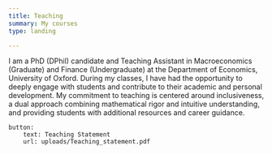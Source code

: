 ```yaml
---
title: Teaching
summary: My courses
type: landing

---
```

I am a PhD (DPhil) candidate and Teaching Assistant in Macroeconomics (Graduate) and Finance (Undergraduate) at the Department of Economics, University of Oxford. During my classes, I have had the opportunity to deeply engage with students and contribute to their academic and personal development. My commitment to teaching is centered around inclusiveness, a dual approach combining mathematical rigor and intuitive understanding, and providing students with additional resources and career guidance.

    button:
        text: Teaching Statement
        url: uploads/Teaching_statement.pdf
